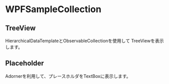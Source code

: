WPFSampleCollection
====================

TreeView
---------

HierarchicalDataTemplateとObservableCollectionを使用して
TreeViewを表示します。

Placeholder
------------

Adornerを利用して、プレースホルダをTextBoxに表示します。
